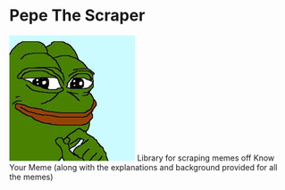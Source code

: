 # Pepe The Scraper
![Drag Racing](misc/images/pepe_the_frog.jpg)
Library for scraping memes off Know Your Meme (along with the explanations and background provided for all the memes)



